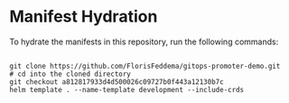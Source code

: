 
# Manifest Hydration

To hydrate the manifests in this repository, run the following commands:

```shell

git clone https://github.com/FlorisFeddema/gitops-promoter-demo.git
# cd into the cloned directory
git checkout a812817933d4d500026c09727b0f443a12130b7c
helm template . --name-template development --include-crds
```